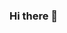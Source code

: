 ### Hi there 👋

<!--
**cornzyblack/cornzyblack** is a ✨ _special_ ✨ repository because its `README.md` (this file) appears on your GitHub profile.

Here are some ideas to get you started:

- 🔭 I’m currently working on Software and Data (ML)
- 📙 I learn better via practical books than videos.
- 👯 I’m looking to collaborate on projects that involve Software and Data
- 📫 How to find me: 🏢 [Linkedin](https://www.linkedin.com/in/eniwoke-c-b71852a1)

[![Eni's github stats](https://github-readme-stats.vercel.app/api?username=cornzyblack)](https://github.com/cornzyblack/github-readme-stats)

-->
